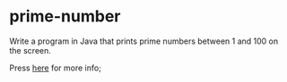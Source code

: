 # prime-number
Write a program in Java that prints prime numbers between 1 and 100 on the screen.

Press [here](https://academy.patika.dev/tr/courses/java101/odev-asal-sayi) for more info;
